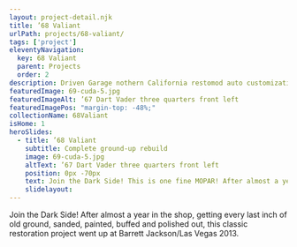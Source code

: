 ```yaml
---
layout: project-detail.njk
title: ’68 Valiant
urlPath: projects/68-valiant/
tags: ['project']
eleventyNavigation:
  key: 68 Valiant
  parent: Projects
  order: 2
description: Driven Garage nothern California restomod auto customization and repair shop
featuredImage: 69-cuda-5.jpg
featuredImageAlt: ’67 Dart Vader three quarters front left
featuredImagePos: "margin-top: -48%;"
collectionName: 68Valiant
isHome: 1
heroSlides:
  - title: ’68 Valiant
    subtitle: Complete ground-up rebuild
    image: 69-cuda-5.jpg
    altText: ’67 Dart Vader three quarters front left
    position: 0px -70px
    text: Join the Dark Side! This is one fine MOPAR! After almost a year in the shop, getting every last inch of old ground, sanded, painted, buffed and polished out, this classic restoration project went up at Barrett Jackson/Las Vegas 2013.
    slidelayout:
---
```



Join the Dark Side! After almost a year in the shop, getting every last inch of old ground, sanded, painted, buffed and polished out, this classic restoration project went up at Barrett Jackson/Las Vegas 2013.
